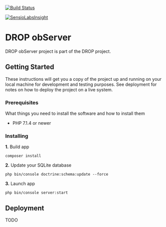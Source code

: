 [![Build Status](https://travis-ci.org/Darkmira/drop-observer.svg?branch=develop)](https://travis-ci.org/Darkmira/drop-observer)
  
[![SensioLabsInsight](https://insight.sensiolabs.com/projects/46356d02-f97a-4f9c-80d2-634380693915/big.png)](https://insight.sensiolabs.com/projects/46356d02-f97a-4f9c-80d2-634380693915)
# DROP obServer 
DROP obServer project is part of the DROP project.

## Getting Started

These instructions will get you a copy of the project up and running on your local machine for development and testing purposes. See deployment for notes on how to deploy the project on a live system.

### Prerequisites

What things you need to install the software and how to install them

- PHP 7.1.4 or newer

### Installing

**1.** Build app

```
composer install
```

**2.** Update your SQLite database

```
php bin/console doctrine:schema:update --force
```

**3.** Launch app

```
php bin/console server:start
```

## Deployment

TODO
